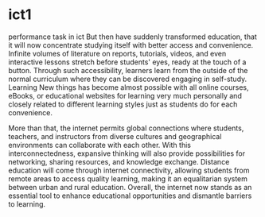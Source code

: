 # ict1
performance task in ict
But then have suddenly transformed education, that it will now concentrate studying itself with better access and convenience. Infinite volumes of literature on reports, tutorials, videos, and even interactive lessons stretch before students' eyes, ready at the touch of a button. Through such accessibility, learners learn from the outside of the normal curriculum where they can be discovered engaging in self-study. Learning New things has become almost possible with all online courses, eBooks, or educational websites for learning very much personally and closely related to different learning styles just as students do for each convenience.

More than that, the internet permits global connections where students, teachers, and instructors from diverse cultures and geographical environments can collaborate with each other. With this interconnectedness, expansive thinking will also provide possibilities for networking, sharing resources, and knowledge exchange. Distance education will come through internet connectivity, allowing students from remote areas to access quality learning, making it an equalitarian system between urban and rural education. Overall, the internet now stands as an essential tool to enhance educational opportunities and dismantle barriers to learning.
